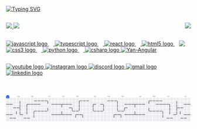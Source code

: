 

[![Typing SVG](https://readme-typing-svg.herokuapp.com/?color=ff91a4&amp;size=35&amp;center=true&amp;vCenter=true&amp;width=1000&amp;lines=Hello,+I'm+Yanna+Ribeiro;I'm+a+programming+enthusiast;and+a+Software+Development;Be+Welcome!+:%29)](https://git.io/typing-svg)




  


##

<img align="right" height="150" src="https://user-images.githubusercontent.com/81976280/147687430-8020ddb4-28e4-4360-b387-ba48955c6778.gif"  />



<div align="left" dir="auto">
<a href="https://github.com/YannaRP">
<img height="150em" src="https://github-readme-stats.vercel.app/api/top-langs/?username=YannaRP&layout=compact&langs_count=7&theme=synthwave"/>
<img height="150em" src="https://github-readme-stats.vercel.app/api?username=YannaRP&show_icons=true&theme=synthwave&include_all_commits=true&count_private=true"/>
</div>


  
<div>







 ##
 

<img align="right" height="150" src="https://media.giphy.com/media/137EaR4vAOCn1S/giphy.gif"  />






<div align="left">
  <img src="https://cdn.jsdelivr.net/gh/devicons/devicon/icons/javascript/javascript-original.svg" height="30" alt="javascript logo"  />
  <img width="12" />
  <img src="https://cdn.jsdelivr.net/gh/devicons/devicon/icons/typescript/typescript-original.svg" height="30" alt="typescript logo"  />
  <img width="12" />
  <img src="https://cdn.jsdelivr.net/gh/devicons/devicon/icons/react/react-original.svg" height="30" alt="react logo"  />
  <img width="12" />
  <img src="https://cdn.jsdelivr.net/gh/devicons/devicon/icons/html5/html5-original.svg" height="30" alt="html5 logo"  />
  <img width="12" />
  <img src="https://cdn.jsdelivr.net/gh/devicons/devicon/icons/css3/css3-original.svg" height="30" alt="css3 logo"  />
  <img width="12" />
  <img src="https://cdn.jsdelivr.net/gh/devicons/devicon/icons/python/python-original.svg" height="30" alt="python logo"  />
  <img width="12" />
  <img src="https://cdn.jsdelivr.net/gh/devicons/devicon/icons/csharp/csharp-original.svg" height="30" alt="csharp logo"  />
  
  
  <img align="" alt="Yan-Angular" height="30" width="30" src="https://cdn.jsdelivr.net/gh/devicons/devicon/icons/angularjs/angularjs-original.svg"/>
  
</div>




##


<div align="left">
  <img src="https://img.shields.io/static/v1?message=Youtube&logo=youtube&label=&color=FF0000&logoColor=white&labelColor=&style=for-the-badge" height="35" alt="youtube logo"  />
  <img src="https://img.shields.io/static/v1?message=Instagram&logo=instagram&label=&color=E4405F&logoColor=white&labelColor=&style=for-the-badge" height="35" alt="instagram logo"  />
  <img src="https://img.shields.io/static/v1?message=Discord&logo=discord&label=&color=7289DA&logoColor=white&labelColor=&style=for-the-badge" height="35" alt="discord logo"  />
  <img src="https://img.shields.io/static/v1?message=Gmail&logo=gmail&label=&color=D14836&logoColor=white&labelColor=&style=for-the-badge" height="35" alt="gmail logo"  />
  <img src="https://img.shields.io/static/v1?message=LinkedIn&logo=linkedin&label=&color=0077B5&logoColor=white&labelColor=&style=for-the-badge" height="35" alt="linkedin logo"  />
</div>


 ## 
  
  <picture>

  
  <source media="(prefers-color-scheme: dark)" srcset="https://raw.githubusercontent.com/yannaRP/yannaRP/output/pacman-contribution-graph-dark.svg">
  <source media="(prefers-color-scheme: light)" srcset="https://raw.githubusercontent.com/yannaRP/yannaRP/output/pacman-contribution-graph.svg">
  <img alt="pacman contribution graph" src="https://raw.githubusercontent.com/yannaRP/yannaRP/output/pacman-contribution-graph.svg">
</picture>

###


